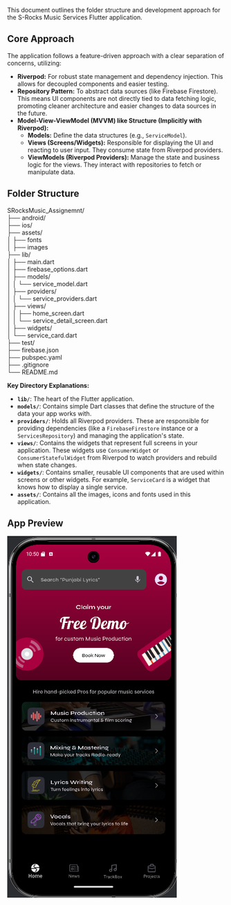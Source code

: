 This document outlines the folder structure and development approach for the S-Rocks Music Services Flutter application.

## Core Approach

The application follows a feature-driven approach with a clear separation of concerns, utilizing:

*   **Riverpod:** For robust state management and dependency injection. This allows for decoupled components and easier testing.
*   **Repository Pattern:** To abstract data sources (like Firebase Firestore). This means UI components are not directly tied to data fetching logic, promoting cleaner architecture and easier changes to data sources in the future.
*   **Model-View-ViewModel (MVVM) like Structure (Implicitly with Riverpod):**
    *   **Models:** Define the data structures (e.g., `ServiceModel`).
    *   **Views (Screens/Widgets):** Responsible for displaying the UI and reacting to user input. They consume state from Riverpod providers.
    *   **ViewModels (Riverpod Providers):** Manage the state and business logic for the views. They interact with repositories to fetch or manipulate data.

## Folder Structure
SRocksMusic_Assignemnt/       
 ├── android/                      
 ├── ios/        
 ├── assets/               
 │     ├── fonts        
 │     ├── images       
 ├── lib/         
 │   ├── main.dart       
 │   ├── firebase_options.dart      
 │   ├── models/                   
 │   │     └── service_model.dart     
 │   ├── providers/            
 │   │     └── service_providers.dart        
 │   ├── views/       
 │   │     ├── home_screen.dart      
 │   │     └── service_detail_screen.dart       
 │   ├── widgets/                
 │         └── service_card.dart     
 ├── test/                         
 ├── firebase.json      
 ├── pubspec.yaml      
 ├── .gitignore      
 └── README.md       


**Key Directory Explanations:**

  *   **`lib/`**: The heart of the Flutter application.    
  *   **`models/`**: Contains simple Dart classes that define the structure of the data your app works with.
  *   **`providers/`**: Holds all Riverpod providers. These are responsible for providing dependencies (like a `FirebaseFirestore` instance or a `ServicesRepository`) and managing the application's state.
  *   **`views/`**: Contains the widgets that represent full screens in your application. These widgets use `ConsumerWidget` or `ConsumerStatefulWidget` from Riverpod to watch providers and rebuild when state changes.
  *   **`widgets/`**: Contains smaller, reusable UI components that are used within screens or other widgets. For example, `ServiceCard` is a widget that knows how to display a single service.
  *   **`assets/`**: Contains all the images, icons and fonts used in this application.

## App Preview
![Home Screen](assets/images/Preview.png)
